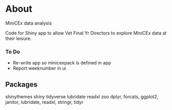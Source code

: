 # About

MiniCEx data analysis

Code for Shiny app to allow Vet Final Yr Directors to explore MiniCEx data at their leisure. 






### To Do

* Re-write app so minicexpack is defined in app
* Report weeknumber in ui




## Packages

shinythemes
shiny
tidyverse
lubridate
readxl
zoo
    dplyr,
    forcats,
    ggplot2,
    janitor,
    lubridate,
    readxl,
    stringr,
    tidyr